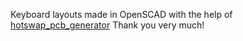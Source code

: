 Keyboard layouts made in OpenSCAD with the help of [hotswap_pcb_generator](https://github.com/50an6xy06r6n/hotswap_pcb_generator)
Thank you very much!
